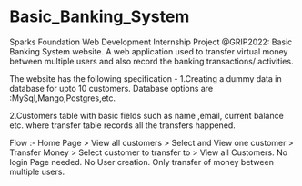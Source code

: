 # Basic_Banking_System

Sparks Foundation Web Development Internship Project @GRIP2022: Basic Banking System website.
A web application used to transfer virtual money between multiple users and also record the banking transactions/ activities.

The website has the following specification -
1.Creating a dummy data in database for upto 10 customers. Database options are :MySql,Mango,Postgres,etc.

2.Customers table with basic fields such as name ,email, current balance etc. where transfer table records all the transfers happened.

Flow :- Home Page > View all customers > Select and View one customer > Transfer Money > Select customer to transfer to > View all Customers.
No login Page needed. No User creation. Only transfer of money between multiple users.
